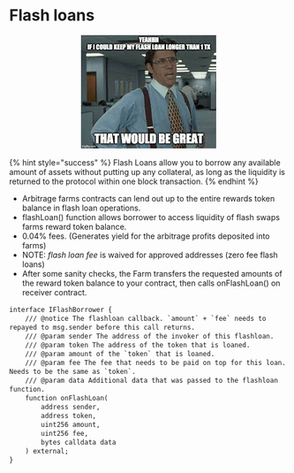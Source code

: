 # Flash loans

<div align="center">

<img src="../../.gitbook/assets/flashloan.jpg" alt="">

</div>

{% hint style="success" %}
Flash Loans allow you to borrow any available amount of assets without putting up any collateral, as long as the liquidity is returned to the protocol within one block transaction.
{% endhint %}

* Arbitrage farms contracts can lend out up to the entire rewards token balance in flash loan operations.
* flashLoan() function allows borrower to access liquidity of flash swaps farms reward token balance.
* 0.04% fees. (Generates yield for the arbitrage profits deposited into farms)
* NOTE: _flash loan fee_ is waived for approved addresses (zero fee flash loans)
* After some sanity checks, the Farm transfers the requested amounts of the reward token balance to your contract, then calls onFlashLoan() on receiver contract.

```
interface IFlashBorrower {
    /// @notice The flashloan callback. `amount` + `fee` needs to repayed to msg.sender before this call returns.
    /// @param sender The address of the invoker of this flashloan.
    /// @param token The address of the token that is loaned.
    /// @param amount of the `token` that is loaned.
    /// @param fee The fee that needs to be paid on top for this loan. Needs to be the same as `token`.
    /// @param data Additional data that was passed to the flashloan function.
    function onFlashLoan(
        address sender,
        address token,
        uint256 amount,
        uint256 fee,
        bytes calldata data
    ) external;
}
```
